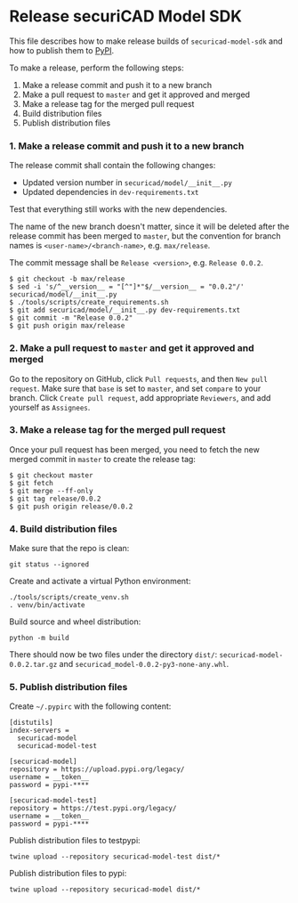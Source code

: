 # Release securiCAD Model SDK

This file describes how to make release builds of `securicad-model-sdk` and how to publish them to [PyPI](https://pypi.org).

To make a release, perform the following steps:

1. Make a release commit and push it to a new branch
2. Make a pull request to `master` and get it approved and merged
3. Make a release tag for the merged pull request
4. Build distribution files
5. Publish distribution files

### 1. Make a release commit and push it to a new branch

The release commit shall contain the following changes:

- Updated version number in `securicad/model/__init__.py`
- Updated dependencies in `dev-requirements.txt`

Test that everything still works with the new dependencies.

The name of the new branch doesn't matter, since it will be deleted after the release commit has been merged to `master`, but the convention for branch names is `<user-name>/<branch-name>`, e.g. `max/release`.

The commit message shall be `Release <version>`, e.g. `Release 0.0.2`.

```
$ git checkout -b max/release
$ sed -i 's/^__version__ = "[^"]*"$/__version__ = "0.0.2"/' securicad/model/__init__.py
$ ./tools/scripts/create_requirements.sh
$ git add securicad/model/__init__.py dev-requirements.txt
$ git commit -m "Release 0.0.2"
$ git push origin max/release
```

### 2. Make a pull request to `master` and get it approved and merged

Go to the repository on GitHub, click `Pull requests`, and then `New pull request`. Make sure that `base` is set to `master`, and set `compare` to your branch. Click `Create pull request`, add appropriate `Reviewers`, and add yourself as `Assignees`.

### 3. Make a release tag for the merged pull request

Once your pull request has been merged, you need to fetch the new merged commit in `master` to create the release tag:

```
$ git checkout master
$ git fetch
$ git merge --ff-only
$ git tag release/0.0.2
$ git push origin release/0.0.2
```

### 4. Build distribution files

Make sure that the repo is clean:

```
git status --ignored
```

Create and activate a virtual Python environment:

```
./tools/scripts/create_venv.sh
. venv/bin/activate
```

Build source and wheel distribution:

```
python -m build
```

There should now be two files under the directory `dist/`: `securicad-model-0.0.2.tar.gz` and `securicad_model-0.0.2-py3-none-any.whl`.

### 5. Publish distribution files

Create `~/.pypirc` with the following content:

```
[distutils]
index-servers =
  securicad-model
  securicad-model-test

[securicad-model]
repository = https://upload.pypi.org/legacy/
username = __token__
password = pypi-****

[securicad-model-test]
repository = https://test.pypi.org/legacy/
username = __token__
password = pypi-****
```

Publish distribution files to testpypi:

```
twine upload --repository securicad-model-test dist/*
```

Publish distribution files to pypi:

```
twine upload --repository securicad-model dist/*
```
